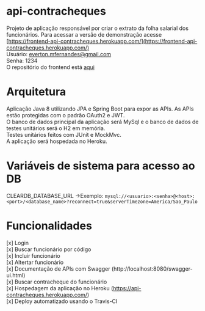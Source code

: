 # api-contracheques
Projeto de aplicação responsável por criar o extrato da folha salarial dos funcionários.
Para acessar a versão de demonstração acesse [https://frontend-api-contracheques.herokuapp.com/](https://frontend-api-contracheques.herokuapp.com/)   
Usuário: everton.mfernandes@gmail.com   
Senha: 1234  
O repositório do frontend está [aqui](https://github.com/evertonmateusf/frontend-api-contracheques)  

# Arquitetura
Aplicação Java 8 utilizando JPA e Spring Boot para expor as APIs. As APIs estão protegidas com o padrão OAuth2 e JWT.     
O banco de dados principal da aplicação será MySql e o banco de dados de testes unitários será o H2 em memória.   
Testes unitários feitos com JUnit e MockMvc.   
A aplicação será hospedada no Heroku.  
# Variáveis de sistema para acesso ao DB
CLEARDB_DATABASE_URL ->Exemplo: `mysql://<usuario>:<senha>@<host>:<port>/<database_name>?reconnect=true&serverTimezone=America/Sao_Paulo`
# Funcionalidades
[x] Login  
[x] Buscar funcionário por código  
[x] Incluir funcionário  
[x] Altertar funcionário  
[x] Documentação de APIs com Swagger (http://localhost:8080/swagger-ui.html)  
[x] Buscar contracheque do funcionário  
[x] Hospedagem da aplicação no Heroku (https://api-contracheques.herokuapp.com/)  
[x] Deploy automatizado usando o Travis-CI
